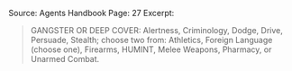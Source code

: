 Source: Agents Handbook
Page: 27
Excerpt:
> GANGSTER OR DEEP COVER: Alertness, Criminology, Dodge, Drive, Persuade, Stealth; choose two from: Athletics, Foreign Language (choose one), Firearms, HUMINT, Melee Weapons, Pharmacy, or Unarmed Combat.